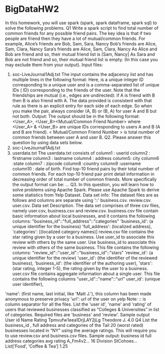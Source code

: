 # BigDataHW2

In this homework, you will use spark (spark, spark dataframe, spark sql) to solve the following problems.
Q1
Write a spark script to find total number of common friends for any possible friend pairs. The key idea is that if two people are friend then they have a lot of mutual/common friends.
For example,
Alice’s friends are Bob, Sam, Sara, Nancy Bob’s friends are Alice, Sam, Clara, Nancy Sara’s friends are Alice, Sam, Clara, Nancy
As Alice and Bob are friend and so, their mutual friend list is [Sam, Nancy]
As Sara and Bob are not friend and so, their mutual friend list is empty. (In this case you may exclude them from your output).
Input files:
1. soc-LiveJournal1Adj.txt
The input contains the adjacency list and has multiple lines in the following format: <User><TAB><Friends>
Here, <User> is a unique integer ID corresponding to a unique user and <Friends> is a comma-separated list of unique IDs (<User> ID) corresponding to the friends of the user. Note that the friendships are mutual (i.e., edges are undirected): if A is friend with B then B is also friend with A. The data provided is consistent with that rule as there is an explicit entry for each side of each edge. So when you make the pair, always consider (A, B) or (B, A) for user A and B but not both.
Output: The output should be in the following format:
<User_A>, <User_B><TAB><Mutual/Common Friend Number>
where <User_A> & <User_B> are unique IDs corresponding to users A and B (A and B are friend). < Mutual/Common Friend Number > is total number of common friends between user A and user B.
Q2.
Please answer this question by using data sets below.
1. soc-LiveJournal1Adj.txt
2. userdata.txt
The userdata.txt consists of column1 : userid
column2 : firstname column3 : lastname column4 : address column5: city column6 :state
column7 : zipcode column8 :country column9 :username column10 : date of birth.
Find top-10 friend pairs by their total number of common friends. For each top-10 friend pair print detail information in decreasing order of total number of common friends. More specifically the output format can be:
<Total number of Common Friends><TAB><First Name of User A><TAB><City of User A> <TAB><Age of User A><TAB><First Name of User B><TAB><City of User B><TAB><Age of User B>
...
Q3.
In this question, you will learn how to solve problems using Apache Spark. Please use Apache Spark to derive some statistics from Yelp Dataset.
Data set info:
The dataset files are as follows and columns are separate using ‘::’
business.csv. review.csv. user.csv.
Data set Description.
The data set comprises of three csv files, namely user.csv, business.csv and review.csv.
business.csv file contain basic information about local businesses, and it contains the following columns: "business_id"::"full_address"::"categories"
'business_id': (a unique identifier for the business) 'full_address': (localized address),
'categories': [(localized category names)]
review.csv file contains the star rating given by a user to a business. Use user_id to associate this review with others by the same user. Use business_id to associate this review with others of the same business. This file contains the following columns:
"review_id"::"user_id"::"business_id"::"stars"
'review_id': (a unique identifier for the review)
'user_id': (the identifier of the reviewed business),
'business_id': (the identifier of the authoring user),
'stars': (star rating, integer 1-5), the rating given by the user to a business.
user.csv file contains aggregate information about a single user. This file contains the following columns
"user_id"::"name"::"url"
user_id': (unique user identifier),

'name': (first name, last initial, like 'Matt J.'), this column has been made anonymous to preserve privacy
'url': url of the user on yelp
Note: :: is column separator for all the files.
List the 'user id', 'name' and 'rating' of users that reviewed businesses classified as “Colleges & Universities” in list of categories.
Required files are 'business' and 'review'.
Sample output
User id Name Rating Tpmvufw1eea1DrjLAY2jLg Theodore J. 4.0
Q4
List the business_id , full address and categories of the Tail 20 (worst rated) businesses located in “NY” using the average ratings.
This will require you to use review.csv and business.csv files.
Sample output:
business id full address categories avg rating
A_Fm4v2... 16 Division StCohoes... List[‘Food’, ‘Coffee & Tea’] 1.25

